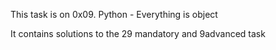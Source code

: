 This task is on 0x09. Python - Everything is object

It contains solutions to the 29 mandatory and 9advanced task 

